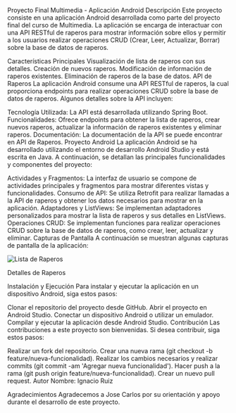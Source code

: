Proyecto Final Multimedia - Aplicación Android
Descripción
Este proyecto consiste en una aplicación Android desarrollada como parte del proyecto final del curso de Multimedia. La aplicación se encarga de interactuar con una API RESTful de raperos para mostrar información sobre ellos y permitir a los usuarios realizar operaciones CRUD (Crear, Leer, Actualizar, Borrar) sobre la base de datos de raperos.

Características Principales
Visualización de lista de raperos con sus detalles.
Creación de nuevos raperos.
Modificación de información de raperos existentes.
Eliminación de raperos de la base de datos.
API de Raperos
La aplicación Android consume una API RESTful de raperos, la cual proporciona endpoints para realizar operaciones CRUD sobre la base de datos de raperos. Algunos detalles sobre la API incluyen:

Tecnología Utilizada: La API está desarrollada utilizando Spring Boot.
Funcionalidades: Ofrece endpoints para obtener la lista de raperos, crear nuevos raperos, actualizar la información de raperos existentes y eliminar raperos.
Documentación: La documentación de la API se puede encontrar en API de Raperos.
Proyecto Android
La aplicación Android se ha desarrollado utilizando el entorno de desarrollo Android Studio y está escrita en Java. A continuación, se detallan las principales funcionalidades y componentes del proyecto:

Actividades y Fragmentos: La interfaz de usuario se compone de actividades principales y fragmentos para mostrar diferentes vistas y funcionalidades.
Consumo de API: Se utiliza Retrofit para realizar llamadas a la API de raperos y obtener los datos necesarios para mostrar en la aplicación.
Adaptadores y ListViews: Se implementan adaptadores personalizados para mostrar la lista de raperos y sus detalles en ListViews.
Operaciones CRUD: Se implementan funciones para realizar operaciones CRUD sobre la base de datos de raperos, como crear, leer, actualizar y eliminar.
Capturas de Pantalla
A continuación se muestran algunas capturas de pantalla de la aplicación:

![Lista de Raperos](img/login)


Detalles de Raperos

Instalación y Ejecución
Para instalar y ejecutar la aplicación en un dispositivo Android, siga estos pasos:

Clonar el repositorio del proyecto desde GitHub.
Abrir el proyecto en Android Studio.
Conectar un dispositivo Android o utilizar un emulador.
Compilar y ejecutar la aplicación desde Android Studio.
Contribución
Las contribuciones a este proyecto son bienvenidas. Si desea contribuir, siga estos pasos:

Realizar un fork del repositorio.
Crear una nueva rama (git checkout -b feature/nueva-funcionalidad).
Realizar los cambios necesarios y realizar commits (git commit -am 'Agregar nueva funcionalidad').
Hacer push a la rama (git push origin feature/nueva-funcionalidad).
Crear un nuevo pull request.
Autor
Nombre: Ignacio Ruiz



Agradecimientos
Agradecemos a Jose Carlos por su orientación y apoyo durante el desarrollo de este proyecto.
